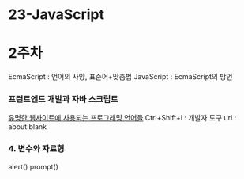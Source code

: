 # 23-JavaScript
# 2주차
<JavaScript and EcmaScript>
EcmaScript : 언어의 사양, 표준어+맞춤법
JavaScript : EcmaScript의 방언 

### 프런트엔드 개발과 자바 스크립트
[유명한 웹사이트에 사용되는 프로그래밍 언어들](https://ko.wikipedia.org/wiki/%EC%9C%A0%EB%AA%85%ED%95%9C_%EC%9B%B9%EC%82%AC%EC%9D%B4%ED%8A%B8%EC%97%90_%EC%82%AC%EC%9A%A9%EB%90%98%EB%8A%94_%ED%94%84%EB%A1%9C%EA%B7%B8%EB%9E%98%EB%B0%8D_%EC%96%B8%EC%96%B4%EB%93%A4)
Ctrl+Shift+i : 개발자 도구
url : about:blank

### 4. 변수와 자료형
alert()
prompt()
